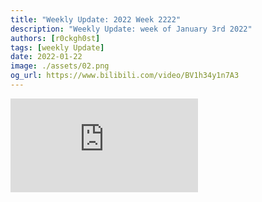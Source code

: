 ```yaml
---
title: "Weekly Update: 2022 Week 2222"
description: "Weekly Update: week of January 3rd 2022"
authors: [r0ckgh0st]
tags: [weekly Update]
date: 2022-01-22
image: ./assets/02.png
og_url: https://www.bilibili.com/video/BV1h34y1n7A3
---
```


<iframe src="https://player.bilibili.com/player.html?aid=56850347" scrolling="no" frameborder="no" framespacing="0" allowfullscreen="false"></iframe>

<!--truncate-->


